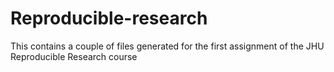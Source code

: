 # Reproducible-research
This contains a couple of files generated for the first assignment of the JHU Reproducible Research course
